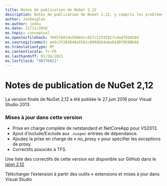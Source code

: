 ```yaml
---
title: Notes de publication de NuGet 2,12
description: Notes de publication de NuGet 2,12, y compris les problèmes connus, les correctifs de bogues, les fonctionnalités ajoutées et DCR.
author: JonDouglas
ms.author: jodou
ms.date: 11/11/2016
ms.topic: conceptual
ms.openlocfilehash: 76957601de56603cc657c12fdf927cdad781058d
ms.sourcegitcommit: ee6c3f203648a5561c809db54ebeb1d0f0598b68
ms.translationtype: MT
ms.contentlocale: fr-FR
ms.lasthandoff: 01/26/2021
ms.locfileid: "98776821"
---
```

# <a name="nuget-212-release-notes"></a>Notes de publication de NuGet 2,12

La version finale de NuGet 2,12 a été publiée le 27 juin 2016 pour Visual Studio 2013

### <a name="updates-in-this-release"></a>Mises à jour dans cette version

* Prise en charge complète de netstandard et NetCoreApp pour VS2013.
* Ajout d’include/Exclude aux `.nuspec` entrées de dépendance.
* Ajoutez la prise en charge de « no_proxy » pour spécifier les exceptions de proxy.
* Correctifs associés à TFS.

Une liste des correctifs de cette version est disponible sur GitHub dans le [jalon 2,12](https://github.com/NuGet/Home/issues?q=milestone%3A2.12+is%3Aclosed)

Télécharger l’extension à partir des outils-> extensions et mises à jour dans Visual Studio
